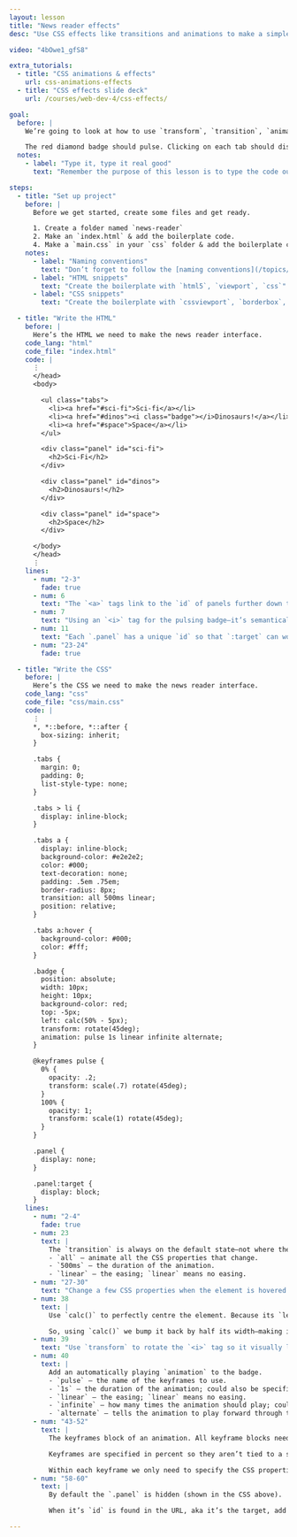```yaml
---
layout: lesson
title: "News reader effects"
desc: "Use CSS effects like transitions and animations to make a simple news reader interface."

video: "4bOwe1_gfS8"

extra_tutorials:
  - title: "CSS animations & effects"
    url: css-animations-effects
  - title: "CSS effects slide deck"
    url: /courses/web-dev-4/css-effects/

goal:
  before: |
    We’re going to look at how to use `transform`, `transition`, `animation` and `:target` while creating a mock news reader.

    The red diamond badge should pulse. Clicking on each tab should display a different thing on the screen.
  notes:
    - label: "Type it, type it real good"
      text: "Remember the purpose of this lesson is to type the code out yourself—build up that muscle memory in your fingers!"

steps:
  - title: "Set up project"
    before: |
      Before we get started, create some files and get ready.

      1. Create a folder named `news-reader`
      2. Make an `index.html` & add the boilerplate code.
      4. Make a `main.css` in your `css` folder & add the boilerplate code.
    notes:
      - label: "Naming conventions"
        text: "Don’t forget to follow the [naming conventions](/topics/naming-paths-cheat-sheet/#naming-conventions)."
      - label: "HTML snippets"
        text: "Create the boilerplate with `html5`, `viewport`, `css`"
      - label: "CSS snippets"
        text: "Create the boilerplate with `cssviewport`, `borderbox`, `textsize`"

  - title: "Write the HTML"
    before: |
      Here’s the HTML we need to make the news reader interface.
    code_lang: "html"
    code_file: "index.html"
    code: |
      ⋮
      </head>
      <body>

        <ul class="tabs">
          <li><a href="#sci-fi">Sci-fi</a></li>
          <li><a href="#dinos"><i class="badge"></i>Dinosaurs!</a></li>
          <li><a href="#space">Space</a></li>
        </ul>

        <div class="panel" id="sci-fi">
          <h2>Sci-Fi</h2>
        </div>

        <div class="panel" id="dinos">
          <h2>Dinosaurs!</h2>
        </div>

        <div class="panel" id="space">
          <h2>Space</h2>
        </div>

      </body>
      </head>
      ⋮
    lines:
      - num: "2-3"
        fade: true
      - num: 6
        text: "The `<a>` tags link to the `id` of panels further down the page, for use with CSS `:target`"
      - num: 7
        text: "Using an `<i>` tag for the pulsing badge—it’s semantically okay because there’s no content inside."
      - num: 11
        text: "Each `.panel` has a unique `id` so that `:target` can work."
      - num: "23-24"
        fade: true

  - title: "Write the CSS"
    before: |
      Here’s the CSS we need to make the news reader interface.
    code_lang: "css"
    code_file: "css/main.css"
    code: |
      ⋮
      *, *::before, *::after {
        box-sizing: inherit;
      }

      .tabs {
        margin: 0;
        padding: 0;
        list-style-type: none;
      }

      .tabs > li {
        display: inline-block;
      }

      .tabs a {
        display: inline-block;
        background-color: #e2e2e2;
        color: #000;
        text-decoration: none;
        padding: .5em .75em;
        border-radius: 8px;
        transition: all 500ms linear;
        position: relative;
      }

      .tabs a:hover {
        background-color: #000;
        color: #fff;
      }

      .badge {
        position: absolute;
        width: 10px;
        height: 10px;
        background-color: red;
        top: -5px;
        left: calc(50% - 5px);
        transform: rotate(45deg);
        animation: pulse 1s linear infinite alternate;
      }

      @keyframes pulse {
        0% {
          opacity: .2;
          transform: scale(.7) rotate(45deg);
        }
        100% {
          opacity: 1;
          transform: scale(1) rotate(45deg);
        }
      }

      .panel {
        display: none;
      }

      .panel:target {
        display: block;
      }
    lines:
      - num: "2-4"
        fade: true
      - num: 23
        text: |
          The `transition` is always on the default state—not where the properties change.
          - `all` — animate all the CSS properties that change.
          - `500ms` — the duration of the animation.
          - `linear` — the easing; `linear` means no easing.
      - num: "27-30"
        text: "Change a few CSS properties when the element is hovered. Only properties that are numbers can be transitioned. When the element is interacted with the transition will occur."
      - num: 38
        text: |
          Use `calc()` to perfectly centre the element. Because its `left` is `50%`, it isn’t perfectly centred—its left edge is at the centre.

          So, using `calc()` we bump it back by half its width—making it perfectly centred.
      - num: 39
        text: "Use `transform` to rotate the `<i>` tag so it visually looks like a diamond."
      - num: 40
        text: |
          Add an automatically playing `animation` to the badge.
          - `pulse` — the name of the keyframes to use.
          - `1s` — the duration of the animation; could also be specified in `ms`
          - `linear` — the easing; `linear` means no easing.
          - `infinite` — how many times the animation should play; could be just a number.
          - `alternate` — tells the animation to play forward through the keyframes, then backward.
      - num: "43-52"
        text: |
          The keyframes block of an animation. All keyframe blocks need to be given a name.

          Keyframes are specified in percent so they aren’t tied to a specific duration. There can be as many percentage-based keyframes as you want—including decimals like `57.4%`

          Within each keyframe we only need to specify the CSS properties that are going to change. Any property that is a number can be animated.
      - num: "58-60"
        text: |
          By default the `.panel` is hidden (shown in the CSS above).

          When it’s `id` is found in the URL, aka it’s the target, add this CSS to it. So, when `.panel` is targetted it becomes visible with `display: block`

---
```


